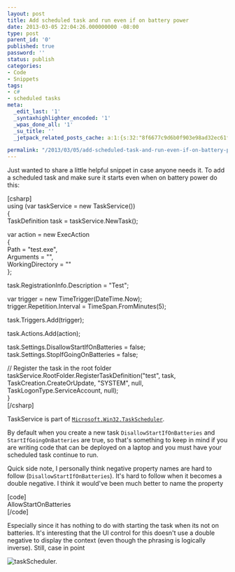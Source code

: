 ```yaml
---
layout: post
title: Add scheduled task and run even if on battery power
date: 2013-03-05 22:04:26.000000000 -08:00
type: post
parent_id: '0'
published: true
password: ''
status: publish
categories:
- Code
- Snippets
tags:
- c#
- scheduled tasks
meta:
  _edit_last: '1'
  _syntaxhighlighter_encoded: '1'
  _wpas_done_all: '1'
  _su_title: ''
  _jetpack_related_posts_cache: a:1:{s:32:"8f6677c9d6b0f903e98ad32ec61f8deb";a:2:{s:7:"expires";i:1561852696;s:7:"payload";a:3:{i:0;a:1:{s:2:"id";i:155;}i:1;a:1:{s:2:"id";i:4394;}i:2;a:1:{s:2:"id";i:265;}}}}

permalink: "/2013/03/05/add-scheduled-task-and-run-even-if-on-battery-power/"
---
```

Just wanted to share a little helpful snippet in case anyone needs it. To add a scheduled task and make sure it starts even when on battery power do this:

[csharp]  
using (var taskService = new TaskService())  
{  
 TaskDefinition task = taskService.NewTask();

var action = new ExecAction  
 {  
 Path = "test.exe",  
 Arguments = "",  
 WorkingDirectory = ""  
 };

task.RegistrationInfo.Description = "Test";

var trigger = new TimeTrigger(DateTime.Now);  
 trigger.Repetition.Interval = TimeSpan.FromMinutes(5);

task.Triggers.Add(trigger);

task.Actions.Add(action);

task.Settings.DisallowStartIfOnBatteries = false;  
 task.Settings.StopIfGoingOnBatteries = false;

// Register the task in the root folder  
 taskService.RootFolder.RegisterTaskDefinition("test", task, TaskCreation.CreateOrUpdate, "SYSTEM", null, TaskLogonType.ServiceAccount, null);  
}  
[/csharp]

TaskService is part of [`Microsoft.Win32.TaskScheduler`](http://taskscheduler.codeplex.com/).

By default when you create a new task `DisallowStartIfOnBatteries` and `StartIfGoingOnBatteries` are true, so that's something to keep in mind if you are writing code that can be deployed on a laptop and you must have your scheduled task continue to run.

Quick side note, I personally think negative property names are hard to follow (`DisallowStartIfOnBatteries`). It's hard to follow when it becomes a double negative. I think it would've been much better to name the property

[code]  
AllowStartOnBatteries  
[/code]

Especially since it has nothing to do with starting the task when its not on batteries. It's interesting that the UI control for this doesn't use a double negative to display the context (even though the phrasing is logically inverse). Still, case in point

![taskScheduler.](http://onoffswitch.net/wp-content/uploads/2013/03/taskScheduler.-600x451.png)

